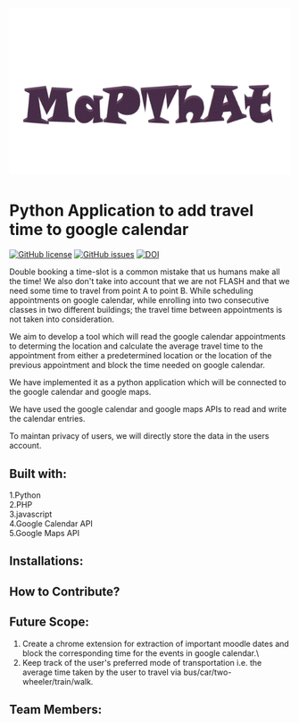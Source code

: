 <h1 align="center">
  <img src="https://github.com/SEProjGrp5/MapThat/blob/main/Images/MapThat.gif" width=800px height=300px>
</h1>

# Python Application to add travel time to google calendar

[![GitHub license](https://img.shields.io/github/license/SEProjGrp5/MapThat)](https://github.com/SEProjGrp5/MapThat/blob/main/LICENSE)
[![GitHub issues](https://img.shields.io/github/issues/SEProjGrp5/MapThat)](https://github.com/SEProjGrp5/MapThat/issues)
[![DOI](https://zenodo.org/badge/408263207.svg)](https://zenodo.org/badge/latestdoi/408263207)

Double booking a time-slot is a common mistake that us humans make all the time! We also don't take into account that we are not FLASH and that we need some time to travel from point A to point B. While scheduling appointments on google calendar, while enrolling into two consecutive classes in two different buildings; the travel time between appointments is not taken into consideration.

We aim to develop a tool which will read the google calendar appointments to determing the location and calculate the average travel time to the appointment from either a predetermined location or the location of the previous appointment and block the time needed on google calendar.

We have implemented it as a python application which will be connected to the google calendar and google maps. 

We have used the google calendar and google maps APIs to read and write the calendar entries.

To maintan privacy of users, we will directly store the data in the users account.

## Built with:
1.Python\
2.PHP\
3.javascript\
4.Google Calendar API\
5.Google Maps API

## Installations:


## How to Contribute?

## Future Scope:
1. Create a chrome extension for extraction of important moodle dates and block the corresponding time for the events in google calendar.\
2. Keep  track of the user's preferred mode of transportation i.e. the average time taken by the user to travel via bus/car/two-wheeler/train/walk.

## Team Members:








